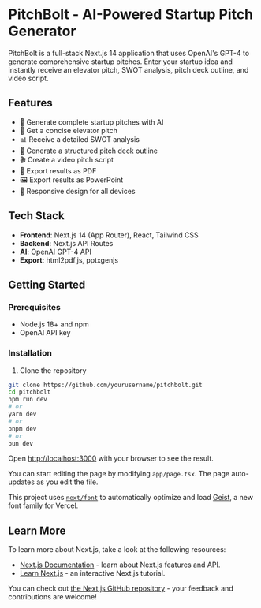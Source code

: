 # PitchBolt - AI-Powered Startup Pitch Generator

PitchBolt is a full-stack Next.js 14 application that uses OpenAI's GPT-4 to generate comprehensive startup pitches. Enter your startup idea and instantly receive an elevator pitch, SWOT analysis, pitch deck outline, and video script.

## Features

- 🚀 Generate complete startup pitches with AI
- 🎤 Get a concise elevator pitch
- 📊 Receive a detailed SWOT analysis
- 📑 Generate a structured pitch deck outline
- 🎬 Create a video pitch script
- 📄 Export results as PDF
- 🖼️ Export results as PowerPoint
- 📱 Responsive design for all devices

## Tech Stack

- **Frontend**: Next.js 14 (App Router), React, Tailwind CSS
- **Backend**: Next.js API Routes
- **AI**: OpenAI GPT-4 API
- **Export**: html2pdf.js, pptxgenjs

## Getting Started

### Prerequisites

- Node.js 18+ and npm
- OpenAI API key

### Installation

1. Clone the repository

```bash
git clone https://github.com/yourusername/pitchbolt.git
cd pitchbolt
npm run dev
# or
yarn dev
# or
pnpm dev
# or
bun dev
```

Open [http://localhost:3000](http://localhost:3000) with your browser to see the result.

You can start editing the page by modifying `app/page.tsx`. The page auto-updates as you edit the file.

This project uses [`next/font`](https://nextjs.org/docs/app/building-your-application/optimizing/fonts) to automatically optimize and load [Geist](https://vercel.com/font), a new font family for Vercel.

## Learn More

To learn more about Next.js, take a look at the following resources:

- [Next.js Documentation](https://nextjs.org/docs) - learn about Next.js features and API.
- [Learn Next.js](https://nextjs.org/learn) - an interactive Next.js tutorial.

You can check out [the Next.js GitHub repository](https://github.com/vercel/next.js) - your feedback and contributions are welcome!


 
 
